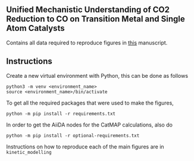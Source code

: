 Unified Mechanistic Understanding of CO2 Reduction to CO on Transition Metal and Single Atom Catalysts
-------------------------

Contains all data required to reproduce figures in [this](10.26434/chemrxiv.14427986) manuscript.

## Instructions

Create a new virtual environment with Python, this can be done as follows

```
python3 -m venv <environment_name>
source <environment_name>/bin/activate
```

To get all the required packages that were used to make the figures, 

```
python -m pip install -r requirements.txt
```

In order to get the AiiDA nodes for the CatMAP calculations, also do 

```
python -m pip install -r optional-requirements.txt
```

Instructions on how to reproduce each of the main figures are in `kinetic_modelling`